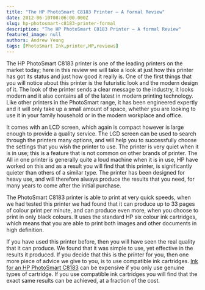 ```yaml
---
title: "The HP PhotoSmart C8183 Printer – A formal Review"
date: 2012-06-10T08:06:00.000Z
slug: hp-photosmart-c8183-printer-formal
description: "The HP PhotoSmart C8183 Printer – A formal Review"
featured_image: null
authors: Andrew Yeung
tags: [PhotoSmart Ink,printer,HP,reviews]
---
```


The HP PhotoSmart C8183 printer is one of the leading printers on the market today; here in this review we will take a look at just how this printer has got its status and just how good it really is. One of the first things that you will notice about this printer is the futuristic look and the modern design of it. The look of the printer sends a clear message to the industry, it looks modern and it also contains all of the latest in modern printing technology. Like other printers in the PhotoSmart range, it has been engineered expertly and it will only take up a small amount of space, whether you are looking to use it in your family household or in the modern workplace and office.

It comes with an LCD screen, which again is compact however is large enough to provide a quality service. The LCD screen can be used to search through the printers many options, and will help you to successfully choose the settings that you wish the printer to use. The printer is very quiet when it is in use; this is a feature that is not common on other brands of printer. The All in one printer is generally quite a loud machine when it is in use, HP have worked on this and as a result you will find that this printer, is significantly quieter than others of a similar type. The printer has been designed for heavy use, and will therefore always produce the results that you need, for many years to come after the initial purchase.

The PhotoSmart C8183 printer is able to print at very quick speeds, when we had tested this printer we had found that it can produce up to 33 pages of colour print per minute, and can produce even more, when you choose to print in only black colours. It uses the standard HP six colour ink cartridges, which means that you are able to print both images and other documents in high definition.

If you have used this printer before, then you will have seen the real quality that it can produce. We found that it was simple to use, yet effective in the results it produced. If you decide that this is the printer for you, then one more piece of advice we give to you, is to use compatible ink cartridges. [Ink for an HP PhotoSmart C8183](https://www.comboink.com/hp-photosmart-c8183-printer-ink-cartridges) can be expensive if you only use genuine types of cartridge. If you use compatible ink cartridges you will find that the exact same results can be achieved, at a fraction of the cost.